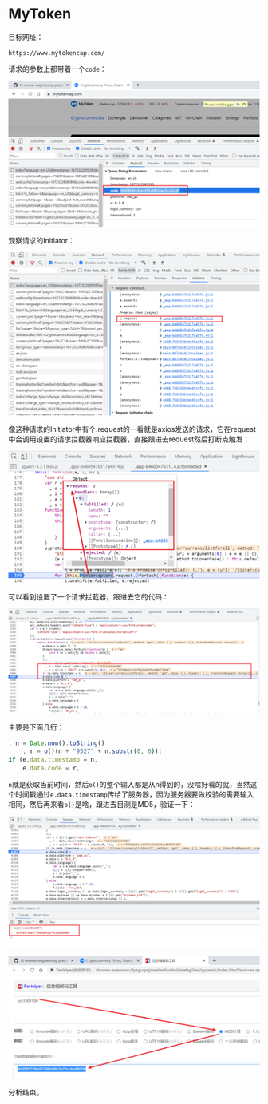 # MyToken

目标网址：

```
https://www.mytokencap.com/
```

请求的参数上都带着一个`code`：

![image-20221229221314765](README.assets/image-20221229221314765.png)

观察请求的Initiator：

![image-20221229221404297](README.assets/image-20221229221404297.png)

像这种请求的Initiator中有个.request的一看就是axios发送的请求，它在request中会调用设置的请求拦截器响应拦截器，直接跟进去request然后打断点触发：

![image-20221229222945752](README.assets/image-20221229222945752.png)

可以看到设置了一个请求拦截器，跟进去它的代码：

![image-20221229223523759](README.assets/image-20221229223523759.png)

主要是下面几行：

```js
, n = Date.now().toString()
    , r = o()(n + "9527" + n.substr(0, 6));
if (e.data.timestamp = n,
    e.data.code = r,
```

`n`就是获取当前时间，然后`o()`的整个输入都是从n得到的，没啥好看的就，当然这个时间戳通过`e.data.timestamp`传给了服务器，因为服务器要做校验的需要输入相同，然后再来看`o()`是啥，跟进去目测是MD5，验证一下：

![image-20221229225505239](README.assets/image-20221229225505239.png)

![image-20221229225555682](README.assets/image-20221229225555682.png)

分析结束。

















